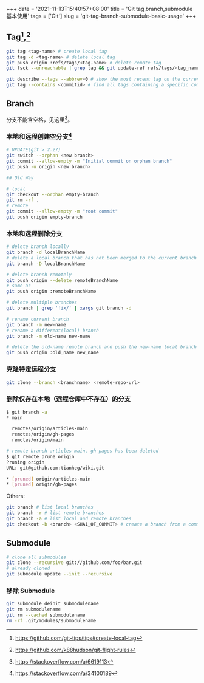 +++
date = '2021-11-13T15:40:57+08:00'
title = 'Git tag,branch,submodule 基本使用'
tags = ['Git']
slug = 'git-tag-branch-submodule-basic-usage'
+++

## Tag[^1],[^2]

```sh
git tag <tag-name> # create local tag
git tag -d <tag-name> # delete local tag
git push origin :refs/tags/<tag-name> # delete remote tag
git fsck --unreachable | grep tag && git update-ref refs/tags/<tag_name> <hash> # recover a deleted tag

git describe --tags --abbrev=0 # show the most recent tag on the current branch
git tag --contains <commitid> # find all tags containing a specific commit
```

[^1]: https://github.com/git-tips/tips#create-local-tag
[^2]: https://github.com/k88hudson/git-flight-rules

## Branch

分支不能含空格，见这里[^3]。

### 本地和远程创建空分支[^4]

```sh
# UPDATE(git > 2.27)
git switch --orphan <new branch>
git commit --allow-empty -m "Initial commit on orphan branch"
git push -u origin <new branch>

## Old Way

# local
git checkout --orphan empty-branch
git rm -rf .
# remote
git commit --allow-empty -m "root commit"
git push origin empty-branch
```

### 本地和远程删除分支

```sh
# delete branch locally
git branch -d localBranchName
# delete a local branch that has not been merged to the current branch or an upstream
git branch -D localBranchName

# delete branch remotely
git push origin --delete remoteBranchName
# same as
git push origin :remoteBranchName

# delete multiple branches
git branch | grep 'fix/' | xargs git branch -d

# rename current branch
git branch -m new-name
# rename a different(local) branch
git branch -m old-name new-name

# delete the old-name remote branch and push the new-name local branch
git push origin :old_name new_name
```

### 克隆特定远程分支

```sh
git clone --branch <branchname> <remote-repo-url>
```

### 删除仅存在本地（远程仓库中不存在）的分支

```sh
$ git branch -a
* main

  remotes/origin/articles-main
  remotes/origin/gh-pages
  remotes/origin/main

# remote branch articles-main, gh-pages has been deleted
$ git remote prune origin
Pruning origin
URL: git@github.com:tianheg/wiki.git

* [pruned] origin/articles-main
* [pruned] origin/gh-pages
```

[^3]: https://stackoverflow.com/a/6619113
[^4]: https://stackoverflow.com/a/34100189

Others:

```sh
git branch # list local branches
git branch -r # list remote branches
git branch -a # list local and remote branches
git checkout -b <branch> <SHA1_OF_COMMIT> # create a branch from a commit
```

## Submodule

```sh
# clone all submodules
git clone --recursive git://github.com/foo/bar.git
# already cloned
git submodule update --init --recursive
```

### 移除 Submodule

```sh
git submodule deinit submodulename
git rm submodulename
git rm --cached submodulename
rm -rf .git/modules/submodulename
```

